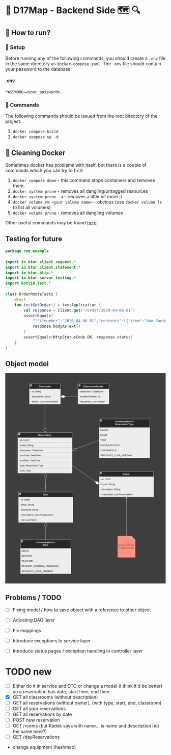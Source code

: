# 🔵 D17Map - Backend Side 🗺 🔍


## 🔷 How to run?
### 🔹 Setup
Before running any of the following commands, you should create a `.env` file
in the same directory as `docker-compose.yaml`. The `.env` file should
contain your password to the database:


#### .env
```text
PASSWORD=<your_password>
```


### 🔹 Commands
The following commands should be issued from the root directory of the project.

1. `docker compose build`
2. `docker compose up -d`


## 🔷 Cleaning Docker
Sometimes docker has problems with itself, but there is a couple of commands which you can try to fix it

1. `docker compose down` - this command stops containers and removes them.
2. `docker system prune` - removes all dangling/untagged resources
3. `docker system prune -a` - removes a little bit more ;)
4. `docker volume rm <your volume name>` - obvious (use `docker volume ls` to list all volumes)
5. `docker volume prune` - removes all dangling volumes

Other useful commands may be found [here](https://contabo.com/blog/how-to-remove-docker-volumes-images-and-containers/)



## Testing for future

```kotlin
package com.example

import io.ktor.client.request.*
import io.ktor.client.statement.*
import io.ktor.http.*
import io.ktor.server.testing.*
import kotlin.test.*

class OrderRouteTests {
    @Test
    fun testGetOrder() = testApplication {
        val response = client.get("/order/2020-04-06-01")
        assertEquals(
            """{"number":"2020-04-06-01","contents":[{"item":"Ham Sandwich","amount":2,"price":5.5},{"item":"Water","amount":1,"price":1.5},{"item":"Beer","amount":3,"price":2.3},{"item":"Cheesecake","amount":1,"price":3.75}]}""",
            response.bodyAsText()
        )
        assertEquals(HttpStatusCode.OK, response.status)
    }
}
```



## Object model

![Object Model](docs/object_model.png)



## Problems / TODO

- [ ] Fixing model / how to save object with a reference to other object
- [ ] Adjusting DAO layer
- [ ] Fix mappings
- [ ] Introduce exceptions to service layer
- [ ] Introduce status pages / exception handling in controller layer



# TODO new

- [ ] Either do it in service and DTO or change a model (I think it'd be better) so a reservation has date, startTime, endTIme
- [x] GET all classrooms (without description)
- [ ] GET all reservations (without owner), (with type, start, end, classroom)
- [ ] GET all your reservations
- [ ] GET all reservations by date
- [ ] POST new reservation
- [ ] GET /rooms (but Radek says with name... is name and description not the same here?)
- [ ] GET /dayReservations
- change equipment (hashmap)